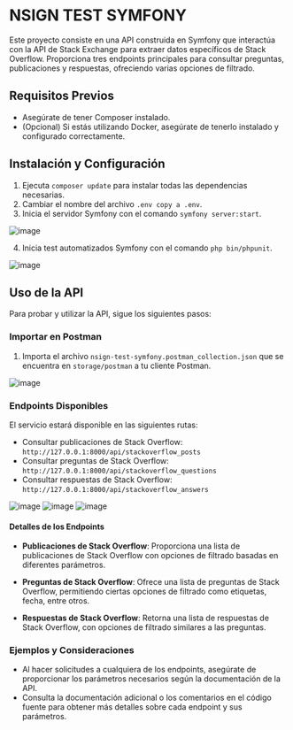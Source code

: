 # NSIGN TEST SYMFONY

Este proyecto consiste en una API construida en Symfony que interactúa con la API de Stack Exchange para extraer datos específicos de Stack Overflow. Proporciona tres endpoints principales para consultar preguntas, publicaciones y respuestas, ofreciendo varias opciones de filtrado.

## Requisitos Previos

- Asegúrate de tener Composer instalado.
- (Opcional) Si estás utilizando Docker, asegúrate de tenerlo instalado y configurado correctamente.

## Instalación y Configuración

1. Ejecuta `composer update` para instalar todas las dependencias necesarias.
2. Cambiar el nombre del archivo `.env copy a .env`.
3. Inicia el servidor Symfony con el comando `symfony server:start`.

![image](https://github.com/GabrielLimardo/nsign-test-symfony/assets/60992367/a6b2c291-c3f0-47b1-8e7d-23d6f62badb6)

4. Inicia test automatizados Symfony con el comando `php bin/phpunit`.

![image](https://github.com/GabrielLimardo/nsign-test-symfony/assets/60992367/8864fa31-a3a5-4f23-b7c6-5f833ff42974)

## Uso de la API

Para probar y utilizar la API, sigue los siguientes pasos:

### Importar en Postman

1. Importa el archivo `nsign-test-symfony.postman_collection.json` que se encuentra en `storage/postman` a tu cliente Postman.

![image](https://github.com/GabrielLimardo/nsign-test-symfony/assets/60992367/8efb8c98-0af6-46d3-adfd-51d37c373d39)

### Endpoints Disponibles

El servicio estará disponible en las siguientes rutas:

- Consultar publicaciones de Stack Overflow: `http://127.0.0.1:8000/api/stackoverflow_posts`
- Consultar preguntas de Stack Overflow: `http://127.0.0.1:8000/api/stackoverflow_questions`
- Consultar respuestas de Stack Overflow: `http://127.0.0.1:8000/api/stackoverflow_answers`

![image](https://github.com/GabrielLimardo/nsign-test-symfony/assets/60992367/79caf800-8bd6-4b44-a1ea-3be58ef36743)
![image](https://github.com/GabrielLimardo/nsign-test-symfony/assets/60992367/8122506c-413f-4607-ad4a-4513f4d6e022)
![image](https://github.com/GabrielLimardo/nsign-test-symfony/assets/60992367/ddc83475-d606-49b2-b19a-01d5cb01e243)

#### Detalles de los Endpoints

- **Publicaciones de Stack Overflow**: Proporciona una lista de publicaciones de Stack Overflow con opciones de filtrado basadas en diferentes parámetros.
  
- **Preguntas de Stack Overflow**: Ofrece una lista de preguntas de Stack Overflow, permitiendo ciertas opciones de filtrado como etiquetas, fecha, entre otros.

- **Respuestas de Stack Overflow**: Retorna una lista de respuestas de Stack Overflow, con opciones de filtrado similares a las preguntas.

### Ejemplos y Consideraciones

- Al hacer solicitudes a cualquiera de los endpoints, asegúrate de proporcionar los parámetros necesarios según la documentación de la API.
- Consulta la documentación adicional o los comentarios en el código fuente para obtener más detalles sobre cada endpoint y sus parámetros.



